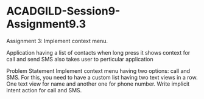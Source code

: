 # ACADGILD-Session9-Assignment9.3
Assignment 3: Implement context menu.

Application having a list of contacts when long press it shows context for call and send SMS
also takes user to perticular application 

Problem Statement
Implement context menu having two options: call and SMS. For this, you need to have a
custom list having two text views in a row. One text view for name and another one for
phone number. Write implicit intent action for call and SMS.

